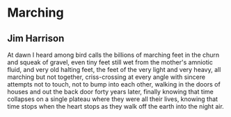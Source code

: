 # Marching
## Jim Harrison
At dawn I heard among bird calls
the billions of marching feet in the churn
and squeak of gravel, even tiny feet
still wet from the mother's amniotic fluid,
and very old halting feet, the feet
of the very light and very heavy, all marching
but not together, criss-crossing at every angle
with sincere attempts not to touch, not to bump
into each other, walking in the doors of houses
and out the back door forty years later, finally
knowing that time collapses on a single
plateau where they were all their lives,
knowing that time stops when the heart stops
as they walk off the earth into the night air.